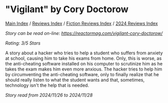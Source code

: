 # "Vigilant" by Cory Doctorow

[Main Index](../../../README.md) / [Reviews Index](../../README.md) / [Fiction Reviews Index](../README.md) / [2024 Reviews Index](README.md)

*Story can be read on-line: <https://reactormag.com/vigilant-cory-doctorow/>*

*Rating: 3/5 Stars*

A story about a hacker who tries to help a student who suffers from anxiety at school, causing him to take his exams from home. Only, this is worse, as the anti-cheating software installed on his computer to scrutinize him as he takes the exam makes him even more anxious. The hacker tries to help him by circumventing the anti-cheating software, only to finally realize that he should really listen to what the student wants and that, sometimes, technology isn't the help that is needed.

*Story read from 2024/11/26 to 2024/11/28*
